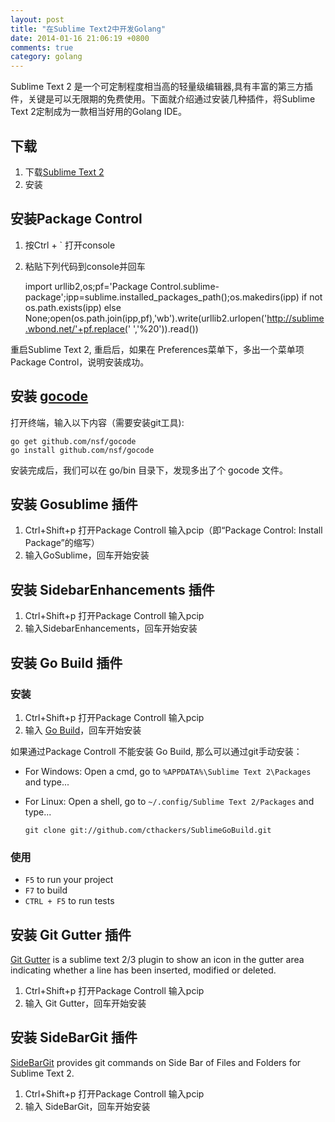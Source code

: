 ```yaml
---
layout: post
title: "在Sublime Text2中开发Golang"
date: 2014-01-16 21:06:19 +0800
comments: true
category: golang
---
```

Sublime Text 2 是一个可定制程度相当高的轻量级编辑器,具有丰富的第三方插件，关键是可以无限期的免费使用。下面就介绍通过安装几种插件，将Sublime Text 2定制成为一款相当好用的Golang IDE。  
<!--more-->
## 下载  
1. 下载[Sublime Text 2](http://www.sublimetext.com/)  
2. 安装  

## 安装Package Control  
1. 按Ctrl + ` 打开console  
2. 粘贴下列代码到console并回车  
  
    import urllib2,os;pf='Package Control.sublime-package';ipp=sublime.installed_packages_path();os.makedirs(ipp) if not os.path.exists(ipp) else None;open(os.path.join(ipp,pf),'wb').write(urllib2.urlopen('http://sublime.wbond.net/'+pf.replace(' ','%20')).read())

重启Sublime Text 2, 重启后，如果在 Preferences菜单下，多出一个菜单项 Package Control，说明安装成功。  

## 安装 [gocode](https://github.com/nsf/gocode)
打开终端，输入以下内容（需要安装git工具):   

    go get github.com/nsf/gocode  
    go install github.com/nsf/gocode  

安装完成后，我们可以在 go/bin 目录下，发现多出了个 gocode 文件。  

## 安装 Gosublime 插件
1. Ctrl+Shift+p 打开Package Controll 输入pcip（即“Package Control: Install Package”的缩写）  
2. 输入GoSublime，回车开始安装  

## 安装 SidebarEnhancements 插件
1. Ctrl+Shift+p 打开Package Controll 输入pcip  
2. 输入SidebarEnhancements，回车开始安装  

## 安装 Go Build 插件
### 安装  
1. Ctrl+Shift+p 打开Package Controll 输入pcip  
2. 输入 [Go Build](https://github.com/cthackers/SublimeGoBuild)，回车开始安装  

如果通过Package Controll 不能安装 Go Build, 那么可以通过git手动安装：  

- For Windows:
Open a cmd, go to `%APPDATA%\Sublime Text 2\Packages` and type...
- For Linux:
Open a shell, go to `~/.config/Sublime Text 2/Packages` and type...

    `git clone git://github.com/cthackers/SublimeGoBuild.git`

### 使用  
- `F5` to run your project
- `F7` to build
- `CTRL + F5` to run tests

## 安装 Git Gutter 插件
[Git Gutter](https://github.com/jisaacks/GitGutter) is a sublime text 2/3 plugin to show an icon in the gutter area indicating whether a line has been inserted, modified or deleted.  

1. Ctrl+Shift+p 打开Package Controll 输入pcip  
2. 输入 Git Gutter，回车开始安装  

## 安装 SideBarGit 插件
[SideBarGit](https://github.com/SublimeText/SideBarGit) provides git commands on Side Bar of Files and Folders for Sublime Text 2.  

1. Ctrl+Shift+p 打开Package Controll 输入pcip  
2. 输入 SideBarGit，回车开始安装  